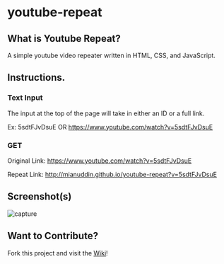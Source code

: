 # youtube-repeat

## What is Youtube Repeat?
A simple youtube video repeater written in HTML, CSS, and JavaScript.

## Instructions.
### Text Input
The input at the top of the page will take in either an ID or a full link.

Ex: 5sdtFJvDsuE OR https://www.youtube.com/watch?v=5sdtFJvDsuE

### GET
Original Link: https://www.youtube.com/watch?v=5sdtFJvDsuE

Repeat Link: http://mianuddin.github.io/youtube-repeat?v=5sdtFJvDsuE

## Screenshot(s)
![capture](http://i.imgur.com/QNmtuGC.gif)

## Want to Contribute?
Fork this project and visit the [Wiki](https://github.com/mianuddin/youtube-repeat/wiki)!
